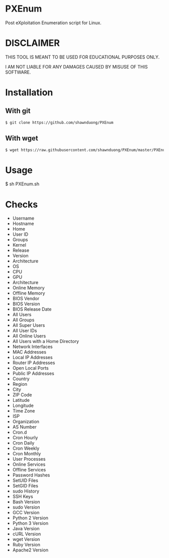 # PXEnum
Post eXploitation Enumeration script for Linux.

# DISCLAIMER
THIS TOOL IS MEANT TO BE USED FOR EDUCATIONAL PURPOSES ONLY.

I AM NOT LIABLE FOR ANY DAMAGES CAUSED BY MISUSE OF THIS SOFTWARE.

# Installation
## With git
```sh
$ git clone https://github.com/shawnduong/PXEnum
```
## With wget
```sh
$ wget https://raw.githubusercontent.com/shawnduong/PXEnum/master/PXEnume.sh
```

# Usage
$ sh PXEnum.sh

# Checks
* Username
* Hostname
* Home
* User ID
* Groups
* Kernel
* Release
* Version
* Architecture
* OS
* CPU
* GPU
* Architecture
* Online Memory
* Offline Memory
* BIOS Vendor
* BIOS Version
* BIOS Release Date
* All Users
* All Groups
* All Super Users
* All User IDs
* All Online Users
* All Users with a Home Directory
* Network Interfaces
* MAC Addresses
* Local IP Addresses
* Router IP Addresses
* Open Local Ports
* Public IP Addresses
* Country
* Region
* City
* ZIP Code
* Latitude
* Longitude
* Time Zone
* ISP
* Organization
* AS Number
* Cron.d
* Cron Hourly
* Cron Daily
* Cron Weekly
* Cron Monthly
* User Processes
* Online Services
* Offline Services
* Password Hashes
* SetUID Files
* SetGID Files
* sudo History
* SSH Keys
* Bash Version
* sudo Version
* GCC Version
* Python 2 Version
* Python 3 Version
* Java Version
* cURL Version
* wget Version
* Ruby Version
* Apache2 Version
